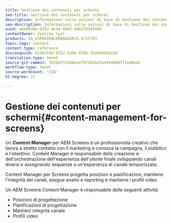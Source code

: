 ```yaml
---
title: Gestione dei contenuti per schermi
seo-title: Gestione dei contenuti per schermi
description: Informazioni sulle nozioni di base di Gestione dei contenuti per gli schermi.
seo-description: Informazioni sulle nozioni di base di Gestione dei contenuti per gli schermi.
uuid: eee0036e-b352-4cde-84d2-04b27d3dfe95
contentOwner: Jyotika Syal
products: SG_EXPERIENCEMANAGER/6.4/SITES
topic-tags: content
content-type: reference
discoiquuid: 014b5fdd-6522-4394-87bb-fe264492ba34
translation-type: tm+mt
source-git-commit: 7b39a715166eeefdf20eb22a4449068ff1ed0e42
workflow-type: tm+mt
source-wordcount: '116'
ht-degree: 1%

---
```



# Gestione dei contenuti per schermi{#content-management-for-screens}

Un ***Content Manager*** per  AEM Screens è un professionista creativo che lavora a stretto contatto con il marketing e conosce la campagna, il pubblico e l&#39;obiettivo. Content Manager è responsabile della creazione e dell&#39;orchestrazione dell&#39;esperienza dell&#39;utente finale sviluppando canali diversi e assegnando sequenze a un&#39;esperienza di canale temporizzata.

Content Manager per Screens progetta posizioni e pianificazioni, mantiene l&#39;integrità dei canali, esegue analisi e reporting e mantiene i profili video.

Un  AEM Screens Content Manager è responsabile delle seguenti attività:

* Posizioni di progettazione
* Pianificazioni di progettazione
* Mantieni integrità canale
* Profili video

